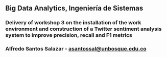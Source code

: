 ## Big Data Analytics, Ingeniería de Sistemas

### Delivery of workshop 3 on the installation of the work environment and construction of a Twitter sentiment analysis system to improve precision, recall and F1 metrics

### Alfredo Santos Salazar - asantossal@unbosque.edu.co
